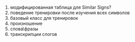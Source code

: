 1. модифицированная таблица для Similar Signs?
2. поведение тренировки после изучения всех символов
3. базовый класс для тренировок
4. произношение
5. слова\фразы
6. транскрипции слогов
